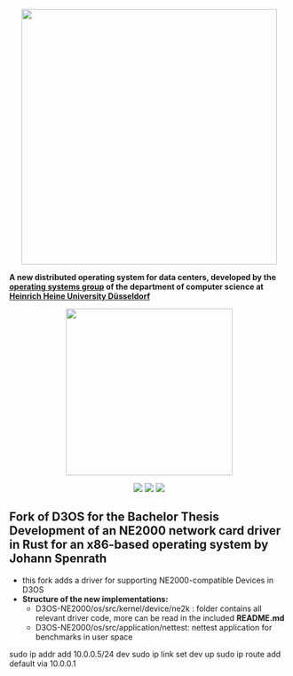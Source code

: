 <p align="center">
  <a href="https://www.uni-duesseldorf.de/home/en/home.html"><img src="media/d3os.png" width=460></a>
</p>

**A new distributed operating system for data centers, developed by the [operating systems group](https://www.cs.hhu.de/en/research-groups/operating-systems.html) of the department of computer science at [Heinrich Heine University Düsseldorf](https://www.hhu.de)**

<p align="center">
  <a href="https://www.uni-duesseldorf.de/home/en/home.html"><img src="media/hhu.svg" width=300></a>
</p>

<p align="center">
  <a href="https://github.com/hhu-bsinfo/D3OS/actions/workflows/build.yml"><img src="https://github.com/hhu-bsinfo/D3OS/actions/workflows/build.yml/badge.svg"></a>
  <img src="https://img.shields.io/badge/Rust-2024-blue.svg">
  <img src="https://img.shields.io/badge/license-GPLv3-orange.svg">
</p>

## Fork of D3OS for the Bachelor Thesis **Development of an NE2000 network card driver in Rust for an x86-based operating system** by Johann Spenrath

- this fork adds a driver for supporting NE2000-compatible Devices in D3OS
- **Structure of the new implementations:**
  - D3OS-NE2000/os/src/kernel/device/ne2k : folder contains all relevant driver code, more can be read in the included **README.md**
  - D3OS-NE2000/os/src/application/nettest: nettest application for benchmarks in user space



sudo ip addr add 10.0.0.5/24 dev <interface-name>
sudo ip link set dev <interface-name> up
sudo ip route add default via 10.0.0.1

